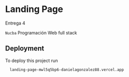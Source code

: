 
# Landing Page

Entrega 4

`Nucba` Programación Web full stack


## Deployment

To deploy this project run 

```bash
  landing-page-mwl5q5bp6-danielagonzalez88.vercel.app
```


